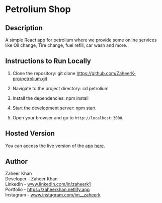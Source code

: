# Petrolium Shop

## Description
A simple React app for petrolium where we provide some online services like Oil change, Tire change, fuel refill, car wash and more.

## Instructions to Run Locally
1. Clone the repository:
    git clone https://github.com/ZaheerK-pro/petrolium.git

2. Navigate to the project directory:
    cd petrolium

3. Install the dependencies:
    npm install
4. Start the development server:
    npm start

5. Open your browser and go to `http://localhost:3000`.

## Hosted Version
You can access the live version of the app [here](https://subpetrolium.vercel.app/).

## Author
Zaheer Khan <br>
Developer - Zaheer Khan <br>
LinkedIn - www.linkedin.com/in/zaheerk1 <br>
Portfolio - https://zaheerkhan.netlify.app <br>
Instagram - www.instagram.com/im__zaheerk <br>
